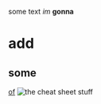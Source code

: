 some text
_im_ 
__gonna__ 
# add
## some
[of](https://wikipedia.org/wiki/of)
![the](https://blog.prepscholar.com/hubfs/body-the-green-square.jpeg) 
cheat sheet stuff
